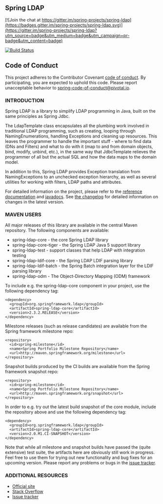 ## Spring LDAP

[![Join the chat at https://gitter.im/spring-projects/spring-ldap](https://badges.gitter.im/spring-projects/spring-ldap.svg)](https://gitter.im/spring-projects/spring-ldap?utm_source=badge&utm_medium=badge&utm_campaign=pr-badge&utm_content=badge)

[![Build Status](https://travis-ci.org/spring-projects/spring-ldap.svg?branch=master)](https://travis-ci.org/spring-projects/spring-ldap)

## Code of Conduct
This project adheres to the Contributor Covenant [code of conduct](CODE_OF_CONDUCT.adoc).
By participating, you  are expected to uphold this code. Please report unacceptable behavior to spring-code-of-conduct@pivotal.io.

### INTRODUCTION

Spring LDAP is a library to simplify LDAP programming in Java, built on the same
principles as Spring Jdbc. 

The LdapTemplate class encapsulates all the plumbing work involved in traditional LDAP 
programming, such as creating, looping through NamingEnumerations, handling Exceptions
and cleaning up resources. This leaves the programmer to handle the important stuff - 
where to find data (DNs and Filters) and what to do with it (map to and from domain
objects, bind, modify, unbind, etc.), in the same way that JdbcTemplate relieves the 
programmer of all but the actual SQL and how the data maps to the domain model.

In addition to this, Spring LDAP provides Exception translation from NamingExceptions
to an unchecked exception hierarchy, as well as several utilities for working with filters,
LDAP paths and attributes.

For detailed information on the project, please refer to the [reference documentation](https://docs.spring.io/spring-ldap/docs/current/reference/) and [javadocs](https://docs.spring.io/spring-ldap/docs/2.3.x/apidocs/).
See [the changelog](https://github.com/spring-projects/spring-ldap/milestone/28?closed=1) for detailed information on changes in the latest version.

### MAVEN USERS

All major releases of this library are available in the central Maven repository.
The following components are available:

* spring-ldap-core - the core Spring LDAP library
* spring-ldap-core-tiger - the Spring LDAP Java 5 support library
* spring-ldap-test - support classes that help LDAP with integration testing
* spring-ldap-ldif-core - the Spring LDAP LDIF parsing library
* spring-ldap-ldif-batch - the Spring Batch integration layer for the LDIF parsing library
* spring-ldap-odm - The Object-Directory Mapping (ODM) framework

To include e.g. the spring-ldap-core component in your project, use the following dependency tag:

    <dependency>
      <groupId>org.springframework.ldap</groupId>
      <artifactId>spring-ldap-core</artifactId>
      <version>2.3.2.RELEASE</version>
    </dependency>

Milestone releases (such as release candidates) are available from the Spring
framework milestone repo:

    <repository>
      <id>spring-milestone</id>
      <name>Spring Portfolio Milestone Repository</name>
      <url>http://maven.springframework.org/milestone</url>
    </repository>

Snapshot builds produced by the CI builds are available from the Spring framework snapshot repo:

    <repository>
      <id>spring-milestone</id>
      <name>Spring Portfolio Milestone Repository</name>
      <url>http://maven.springframework.org/snapshot</url>
    </repository>

In order to e.g. try out the latest build snapshot of the core module, include the repository above and
use the following dependency tag:

    <dependency>
      <groupId>org.springframework.ldap</groupId>
      <artifactId>spring-ldap-core</artifactId>
      <version>2.0.M1.CI-SNAPSHOT</version>
    </dependency>

Note that while all milestone and snapshot builds have passed the (quite extensive) test suite,
the artifacts here are obviously still work in progress. Feel free to use them for trying out new functionality
and bug fixes for an upcoming version. Please report any problems or bugs in the [issue tracker](https://github.com/spring-projects/spring-ldap/issues).

### ADDITIONAL RESOURCES

* [Official site](https://spring.io/projects/spring-ldap)
* [Stack Overflow](https://stackoverflow.com/questions/tagged/spring-ldap)
* [Issue tracker](https://github.com/spring-projects/spring-ldap/issues)
